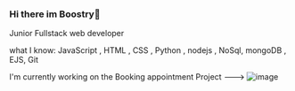 ### Hi there im Boostry👋
Junior Fullstack web developer

what I know: JavaScript , HTML , CSS , Python , nodejs , NoSql, mongoDB , EJS, Git

I'm currently working on the Booking appointment Project ---> 
![image](https://user-images.githubusercontent.com/100792995/172630122-a8c18a82-1b00-4c5b-a08e-e73891165f3a.png)

<!--
**Boostry123/Boostry123** is a ✨ _special_ ✨ repository because its `README.md` (this file) appears on your GitHub profile.

Here are some ideas to get you started:

- 🔭 I’m currently working on ...
- 🌱 I’m currently learning ...
- 👯 I’m looking to collaborate on ...
- 🤔 I’m looking for help with ...
- 💬 Ask me about ...
- 📫 How to reach me: ...
- 😄 Pronouns: ...
- ⚡ Fun fact: ...
-->
